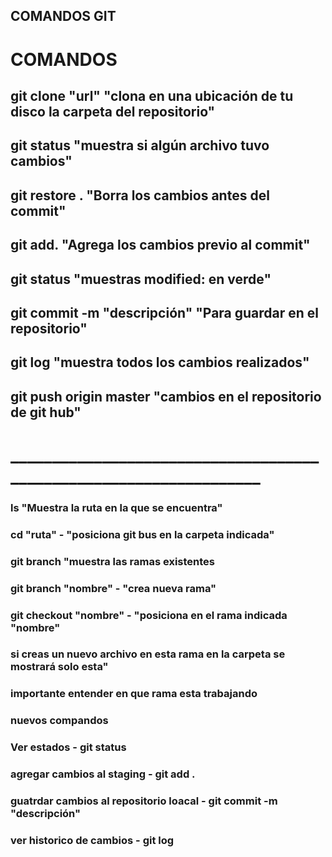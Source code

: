 ## COMANDOS GIT

# COMANDOS 
## git clone "url" "clona en una ubicación de tu disco la carpeta del repositorio"
## git status "muestra si algún archivo tuvo cambios"
## git restore . "Borra los cambios antes del commit"
## git add.  "Agrega los cambios previo al commit"
## git status "muestras modified: en verde"
## git commit -m "descripción" "Para guardar en el repositorio"
## git log "muestra todos los cambios realizados"
## git push origin master "cambios en el repositorio de git hub"

# ___________________________________________________________________

### ls "Muestra la ruta en la que se encuentra"
### cd "ruta" -  "posiciona git bus en la carpeta indicada"
### git branch "muestra las ramas existentes
### git branch "nombre" - "crea nueva rama"
### git checkout "nombre" - "posiciona en el rama indicada "nombre"
### si creas un nuevo archivo en esta rama en la carpeta se mostrará solo esta"
### importante entender en que rama esta trabajando

### nuevos compandos
### Ver estados - git status
### agregar cambios al staging - git add .
### guatrdar cambios al repositorio loacal - git commit -m "descripción"
### ver historico de cambios  - git log

